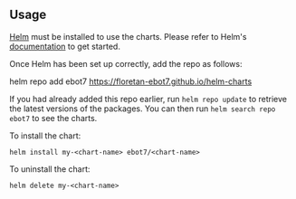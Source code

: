 ## Usage

[Helm](https://helm.sh) must be installed to use the charts.  Please refer to
Helm's [documentation](https://helm.sh/docs) to get started.

Once Helm has been set up correctly, add the repo as follows:

  helm repo add ebot7 https://floretan-ebot7.github.io/helm-charts

If you had already added this repo earlier, run `helm repo update` to retrieve
the latest versions of the packages.  You can then run `helm search repo
ebot7` to see the charts.

To install the <chart-name> chart:

    helm install my-<chart-name> ebot7/<chart-name>

To uninstall the chart:

    helm delete my-<chart-name>
